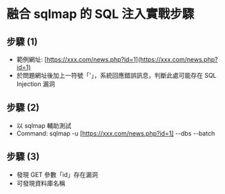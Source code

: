 # 融合 sqlmap 的 SQL 注入實戰步驟

## 步驟 (1)

- 範例網址: [https://xxx.com/news.php?id=1](https://xxx.com/news.php?id=1)
- 於問題網址後加上一符號「'」，系統回應錯誤訊息，判斷此處可能存在 SQL Injection 漏洞

## 步驟 (2)

- 以 sqlmap 輔助測試
- Command: sqlmap -u [https://xxx.com/news.php?id=1] --dbs --batch

## 步驟 (3)

- 發現 GET 參數「id」存在漏洞
- 可發現資料庫名稱
